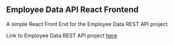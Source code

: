 
## Employee Data API React Frontend
A simple React Front End for the Employee Data REST API project

Link to  Employee Data REST API project [here](https://github.com/ByronCoder/EmployeeDataApiMongoDbLamda)



